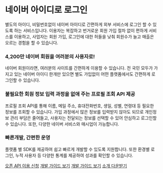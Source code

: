 # 네이버 아이디로 로그인

<html lang="ko">
<head>
    <title>NAVER Developers - 네이버 아이디로 로그인 소개</title>
</head>
<body>
<div class="con">
    <div class="h_page_area">
        <div class="side_menu"></div>
    </div>
    <p class="p_desc">
        별도의 아이디, 비밀번호없이 네이버 아이디로 간편하게 외부 서비스에 로그인 할 수 있도록 하는 서비스입니다.
        이용자는 복잡하고 번거로운 회원 가입 절차 없이 편하게 서비스를 이용하고,
        사업자는 회원 가입, 로그인에 대한 허들을 낮춰 회원수가 늘고 매출은 오르는 경험을 할 수 있습니다.
    </p>
    <div class="naveridlogin_intro">
        <div class="naveridlogin_intro_section1">
            <h3 class="h_sub">4,200만 네이버 회원을 여러분의 사용자로!</h3>
            <p class="p_desc">
                네이버 회원이라면, 여러분의 사이트를 간편하게 이용할 수 있습니다. 전 국민 모두가 가지고 있는 네이버 아이디 한개만 있으면 별도 가입없이 어떤 플랫폼에서도 간편하게 로그인할 수 있습니다.
            </p>
        </div>
        <div class="naveridlogin_intro_section2">
            <h3 class="h_sub">불필요한 회원 정보 입력 과정을 없애 주는 프로필 조회 API 제공</h3>
            <p class="p_desc">
                프로필 조회 API를 통해 이름, 메일 주소, 휴대전화번호, 생일, 성별, 연령대 등 필요한 정보를 조회할 수 있습니다.
                가입 과정에서 많은 정보를 입력받지 않아도 되므로 개인정보 관리 부담은 줄어들고,
                사용자는 전달되는 정보를 선택할 수 있어 안심하고 로그인할 수 있습니다.
                또한, 다양한 네이버 서비스와 매시업이 가능합니다.
            </p>
        </div>
        <div class="naveridlogin_intro_section3">
            <h3 class="h_sub">빠른개발, 간편한 운영</h3>
            <p class="p_desc">
                플랫폼 별 SDK를 제공하여 쉽고 빠르게 개발할 수 있도록 지원합니다. 또한 환경별 로그인, 누적 사용자 등 다양한 통계를 제공하여 성과를 확인할 수 있습니다.
            </p>
        </div>
    </div>
    <div class="buttons buttons_center">
        <a class="btn_b_hi" href="/apps/#/register?api=nvlogin">오픈 API 이용 신청</a>
        <a id="btnLoginGuide" class="btn_b_hi cursor btn_m_hide" href="/docs/login/devguide/devguide.md#네이버아이디로그인-개발가이드">개발 가이드 보기</a>
        <a class="btn_b_hi cursor btn_m_view" href="/docs/login/devguide/devguide.md#네이버아이디로그인-개발가이드">개발 가이드 보기</a>
        <a href="./downloads/naverlogin_docu_ver3.pdf" target="_blank" class="btn_b2 cursor">소개 다운받기</button></a>
    </div>
    <div id="loginGuide">
        <div id="dimmed" style="display:none"></div>
        <div id="guide_wrap" style="display:none">
            <div id="container">
                <a class="close_button sprite"><span class="blind">Close</span></a>
                <div id="nir_intro" class="nir_contents intro" style="display: block;">
                    <div class="intro_welcome sprite"><span class="blind">환영합니다</span></div>
                    <div class="intro_title sprite"><h1 class="blind">네아로의 올바른 적용방법을 알아볼까요?</h1></div>
                    <p class="intro_desc sprite"><span class="blind">네이버 아이디로 로그인을 통해 신규 회원을 늘리고, 기존 회원은 간편하게 로그인하게 하려면 <strong>제대로 적용하는 것이 중요합니다!</strong> 이에 올바른 적용방법을 여러분의 애플리케이션 환경에 맞게 알려드립니다.</span></p>
                    <div class="intro_artwork sprite"><span class="blind">'네이버 아이디로 로그인' 이미지</span></div>
                    <p class="nir_info">입력하신 정보는 서비스 안내를 위해서만 사용되며 별도로 보관되지 않습니다.</p>
                    <div class="intro_footer">
                        <a class="nir_button active sprite"><span class="blind">시작하기</span></a>
                    </div>
                </div>
                <div id="nir_question" class="nir_contents nir_question" style="display: none;">
                    <a href="javascript:void(0);" class="back_button sprite"><span class="blind">뒤로 가기</span></a>
                    <div class="question_context">
                        <div class="nir_navigation sprite">
                            <div class="step step1 sprite"><a href="javascript:void(0);"><span class="blind">스텝1</span></a></div>
                            <div class="step step2 sprite"><a href="javascript:void(0);"><span class="blind">스텝2</span></a></div>
                            <div class="step step3 sprite"><a href="javascript:void(0);"><span class="blind">스텝3</span></a></div>
                            <div class="step step4 sprite"><a href="javascript:void(0);"><span class="blind">스텝4</span></a></div>
                        </div>
                        <div class="question_title sprite_question"><h2 class="blind"></h2></div>
                        <div class="question_examples">
                            <form id="nir_answerForm">
                                <div class="question_example example1">
                                    <input type="radio" id="q_a1" name="nir_question" value="1">
                                    <label for="q_a1" class="question_artwork answer1 sprite_question">
                                        <span class="check sprite"><span class="blind">체크</span></span>
                                        <strong class="blind"></strong>
                                        <span class="blind"></span>
                                    </label>
                                </div><div class="question_example example2">
                                <input type="radio" id="q_a2" name="nir_question" value="2">
                                <label for="q_a2" class="question_artwork answer2 sprite_question">
                                    <span class="check sprite"><span class="blind">체크</span></span>
							<span class="subchecks">
								<a href="javascript:void(0);" class="subcheck1 sprite_question"></a>
								<a href="javascript:void(0);" class="subcheck2 sprite_question"></a>
								<a href="javascript:void(0);" class="subcheck3 sprite_question"></a>
								<a href="javascript:void(0);" class="subcheck4 sprite_question"></a>
								<a href="javascript:void(0);" class="subcheck5 sprite_question"></a>
								<a href="javascript:void(0);" class="subcheck6 sprite_question"></a>
								<a href="javascript:void(0);" class="subcheck7 sprite_question"></a>
								<a href="javascript:void(0);" class="subcheck8 sprite_question"></a>
								<a href="javascript:void(0);" class="subcheck9 sprite_question"></a>
								<a href="javascript:void(0);" class="subcheck10 sprite_question"></a>
							</span>
                                    <strong class="blind"></strong>
                                    <span class="blind"></span>
                                </label>
                            </div><div class="question_example example3">
                                <input type="radio" id="q_a3" name="nir_question" value="3">
                                <label for="q_a3" class="question_artwork answer3 sprite_question">
                                    <span class="check sprite"><span class="blind">체크</span></span>
                                    <strong class="blind"></strong>
                                    <span class="blind"></span>
                                </label>
                            </div>
                            </form>
                        </div>
                    </div>
                    <div class="question_footer">
                        <a href="javascript:void(0);" class="nir_button sprite"><span class="blind">확인</span></a>
                    </div>
                </div>
                <div id="nir_answer" class="nir_contents nir_answer" style="display: none;">
                    <a href="javascript:void(0);" class="back_button sprite"><span class="blind">뒤로 가기</span></a>
                    <div class="answer_context">
                        <div class="nir_navigation sprite">
                            <div class="step step1 sprite"><a href="javascript:void(0);"><span class="blind">스텝1</span></a></div>
                            <div class="step step2 sprite"><a href="javascript:void(0);"><span class="blind">스텝2</span></a></div>
                            <div class="step step3 sprite"><a href="javascript:void(0);"><span class="blind">스텝3</span></a></div>
                            <div class="step step4 sprite"><a href="javascript:void(0);"><span class="blind">스텝4</span></a></div>
                        </div>
                        <div class="answer_wrap">
                            <a href="javascript:void(0);" class="case_button sprite"><span class="blind">잘못 적용한 사례 보기</span></a>
                            <div class="answer_title sprite_answer"><h2 class="blind"></h2></div>
                            <p class="answer_desc sprite_answer"><span class="blind"></span></p>
                            <div class="answer_artwork sprite_answer"><span class="blind">답변 이미지</span></div>
                            <a href="javascript:void(0);" class="nir_button active sprite"><span class="blind">다음단계</span></a>
                            <div id="answer_case" class="case_wrap">
                                <a href="javascript:void(0);" class="case_close_button sprite"><span class="blind">닫기</span></a>
                                <div class="case_type sprite_answer"><span class="blind">잘못 적용한 사례</span></div>
                                <div class="case_title sprite_answer"><span class="blind"></span></div>
                                <p class="case_desc sprite_answer"><span class="blind"></span></p>
                                <div class="case_artwork sprite_answer"></div>
                                <p class="case_info">* 웹사이트 방문자의 97%는 로그인 페이지에서 ID/PW를 입력하는데 집중하느라 페이지 디자인의 변화를 알아차리지 못함<br>&lt; S. E. Schechter, R. Dhamija, A. Ozment, and 1. Fischer, "The emperor's new security indicators," in SP 'OJ: Proceedings of the 200J IEEE Symposium on Security and Privacy. Washington, DC, USA: IEEE Computer Society, 2007, pp.51-65. &gt;</p>
                            </div>
                        </div>
                    </div>
                </div>
                <div id="nir_appliances" class="nir_contents nir_appliances" style="display: none;">
                    <div class="nir_navigation sprite">
                        <div class="step step1 sprite"><a href="javascript:void(0);"><span class="blind">스텝1</span></a></div>
                        <div class="step step2 sprite"><a href="javascript:void(0);"><span class="blind">스텝2</span></a></div>
                        <div class="step step3 sprite"><a href="javascript:void(0);"><span class="blind">스텝3</span></a></div>
                        <div class="step step4 sprite"><a href="javascript:void(0);"><span class="blind">스텝4</span></a></div>
                    </div>
                    <div class="appliance_title sprite"><span class="blind">네아로를 효과적으로 적용한 사례를 소개합니다.<br> 가입과 로그인이 얼마나 편해졌는지, 직접 확인해보세요!</span></div>
                    <div class="appliance_context">
                        <a href="http://www.galleria.co.kr" target="_blank" class="appliance appliance1 sprite"><span class="blind">쇼핑 갤러리아</span></a>
                        <a href="http://www.happycampus.com/" target="_blank" class="appliance appliance2 sprite"><span class="blind">교육 해피캠퍼스</span></a>
                        <a href="http://www.toptoon.com/" target="_blank" class="appliance appliance3 sprite"><span class="blind">웹툰 탑툰</span></a>
                        <a href="http://www.webtour.com/" target="_blank" class="appliance appliance4 sprite"><span class="blind">여행 웹투어</span></a>
                        <a href="http://www.yesform.com/" target="_blank" class="appliance appliance5 sprite"><span class="blind">비지니스 예스폼</span></a>
                        <a href="https://rememberapp.co.kr/" target="_blank" class="appliance appliance6 sprite"><span class="blind">스타트업 리멤버</span></a>
                    </div>
                    <p class="nir_info">그밖에 더욱 자세한 내용은 <a href="/products/login/userguide" class="link">적용 가이드라인</a>에서 확인하실 수 있습니다.</p>
                    <div class="appliance_footer">
                        <a class="nir_button hover sprite" href="/docs/login/overview"><span class="blind">완료</span></a>
                    </div>
                </div>
            </div>
        </div>
    </div>
</div>
</body>
</html>
